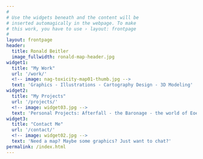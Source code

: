```yaml
---
#
# Use the widgets beneath and the content will be
# inserted automagically in the webpage. To make
# this work, you have to use › layout: frontpage
#
layout: frontpage
header:
  title: Ronald Beitler
  image_fullwidth: ronald-map-header.jpg
widget1:
  title: "My Work"
  url: '/work/'
  <!-- image: nag-toxicity-map01-thumb.jpg -->
  text: 'Graphics - Illustrations - Cartography Design - 3D Modeling'
widget2:
  title: "My Projects"
  url: '/projects/'
  <!-- image: widget03.jpg -->
  text: 'Personal Projects: Afterfall - the Baronage - the world of Eoere'
widget3:
  title: "Contact Me"
  url: '/contact/'
  <!-- image: widget02.jpg -->
  text: 'Need a map? Maybe some graphics? Just want to chat?' 
permalink: /index.html
---
```

